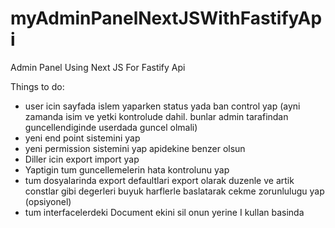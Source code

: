 # myAdminPanelNextJSWithFastifyApi
Admin Panel Using Next JS For Fastify Api

Things to do:
- user icin sayfada islem yaparken status yada ban control yap (ayni zamanda isim ve yetki kontrolude dahil. bunlar admin tarafindan guncellendiginde userdada guncel olmali)
- yeni end point sistemini yap
- yeni permission sistemini yap apidekine benzer olsun
- Diller icin export import yap
- Yaptigin tum guncellemelerin hata kontrolunu yap
- tum dosyalarinda export defaultlari export olarak duzenle ve artik constlar gibi degerleri buyuk harflerle baslatarak cekme zorunlulugu yap (opsiyonel)
- tum interfacelerdeki Document ekini sil onun yerine I kullan basinda
